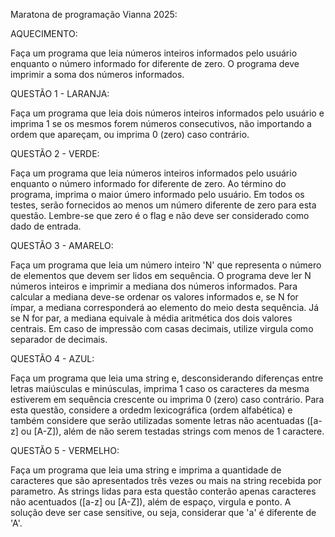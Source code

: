 Maratona de programação Vianna 2025:

AQUECIMENTO:

Faça um programa que leia números inteiros informados pelo usuário enquanto o número informado for diferente de zero. O programa deve imprimir a soma dos números informados.

QUESTÃO 1 - LARANJA:

Faça um programa que leia dois números inteiros informados pelo usuário e imprima 1 se os mesmos forem números consecutivos, não importando a ordem que apareçam, ou imprima 0 (zero) caso contrário.

QUESTÃO 2 - VERDE:

Faça um programa que leia números inteiros informados pelo usuário enquanto o número informado for diferente de zero. Ao término do programa, imprima o maior úmero informado pelo usuário. Em todos os testes, serão fornecidos ao menos um número diferente de zero para esta questão. Lembre-se que zero é o flag e não deve ser considerado como dado de entrada.

QUESTÃO 3 - AMARELO:

Faça um programa que leia um número inteiro 'N' que representa o número de elementos que devem ser lidos em sequência. O programa deve ler N números inteiros e imprimir a mediana dos números informados. Para calcular a mediana deve-se ordenar os valores informados e, se N for ímpar, a mediana corresponderá ao elemento do meio desta sequência. Já se N for par,  a mediana equivale à média aritmética dos dois valores centrais. Em caso de impressão com casas decimais, utilize virgula como separador de decimais.

QUESTÃO 4 - AZUL: 

Faça um programa que leia uma string e, desconsiderando diferenças entre letras maiúsculas e minúsculas, imprima 1 caso os caracteres da mesma estiverem em sequência crescente ou imprima 0 (zero) caso contrário. Para esta questão, considere a ordedm lexicográfica (ordem alfabética) e também considere que serão utilizadas somente letras não acentuadas ([a-z] ou [A-Z]), além de não serem testadas strings com menos de 1 caractere.

QUESTÃO 5 - VERMELHO:

Faça um programa que leia uma string e imprima a quantidade de caracteres que são apresentados três vezes ou mais na string recebida por parametro. As strings lidas para esta questão conterão apenas caracteres não acentuados ([a-z] ou [A-Z]), além de espaço, virgula e ponto. A solução deve ser case sensitive, ou seja, considerar que 'a' é diferente de 'A'.
